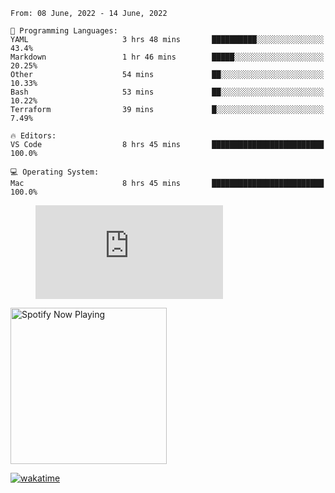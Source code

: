 <!--START_SECTION:waka-->
```text
From: 08 June, 2022 - 14 June, 2022

💬 Programming Languages: 
YAML                     3 hrs 48 mins       ██████████░░░░░░░░░░░░░░░   43.4% 
Markdown                 1 hr 46 mins        █████░░░░░░░░░░░░░░░░░░░░   20.25% 
Other                    54 mins             ██░░░░░░░░░░░░░░░░░░░░░░░   10.33% 
Bash                     53 mins             ██░░░░░░░░░░░░░░░░░░░░░░░   10.22% 
Terraform                39 mins             █░░░░░░░░░░░░░░░░░░░░░░░░   7.49%

🔥 Editors: 
VS Code                  8 hrs 45 mins       █████████████████████████   100.0%

💻 Operating System: 
Mac                      8 hrs 45 mins       █████████████████████████   100.0%

```


<!--END_SECTION:waka-->

<figure><embed src="https://wakatime.com/share/@gregnrobinson/001c6d31-0c95-44f9-b6d7-9fd705354f62.svg"></embed></figure>

[<img src="https://spotify-playing-gregnrobinson.vercel.app/api/spotify/?background_color=transparent&border_color=transparent" alt="Spotify Now Playing" width="250" />](https://open.spotify.com/user/gregnrobinson-ca)

[![wakatime](https://wakatime.com/badge/user/37718f76-572e-4513-b2c5-41c4d93d287a.svg)](https://wakatime.com/@37718f76-572e-4513-b2c5-41c4d93d287a)



